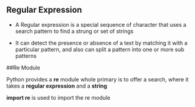 Regular Expression
-

 - A Regular expression is a special sequence of character that uses a search pattern to find a strung or set of strings

 - It can detect the presence or absence of a text by matching it with a particular pattern, and also can split a pattern into one or more sub patterns

##Re Module

Python provides a **re** module whole primary is to offer a search, where it takes a **regular expression** and a **string**

**import re** is used to import the re module

